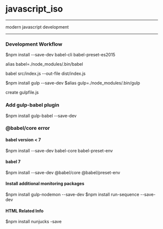 # javascript_iso
- - -
modern javascript development

- - -
### Development Workflow

$npm install --save-dev babel-cli babel-preset-es2015

alias babel=./node_modules/.bin/babel

babel src/index.js --out-file dist/index.js

$npm install gulp --save-dev
$alias gulp=./node_modules/.bin/gulp

create gulpfile.js

### Add gulp-babel plugin

$npm install gulp-babel --save-dev

### @babel/core error

#### babel version < 7
$npm install --save-dev babel-core babel-preset-env

#### babel 7
$npm install --save-dev @babel/core @babel/preset-env

#### Install additional monitoring packages 
$npm install gulp-nodemon --save-dev
$npm install run-sequence --save-dev

#### HTML Related Info
$npm install nunjucks -save


